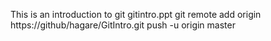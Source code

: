 This is an introduction to git
gitintro.ppt
git remote add origin https://github/hagare/GitIntro.git
push -u origin master

